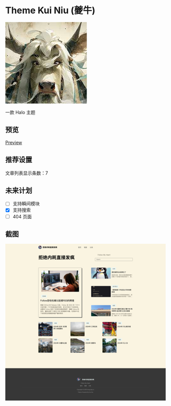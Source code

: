 # Theme Kui Niu (夔牛)

![](./kui-niu.jpg)

一款 Halo 主题

## 预览

[Preview](https://blog.luijp.cn/?preview-theme=theme-kui-niu)

## 推荐设置

文章列表显示条数：7

## 未来计划

 - [ ] 支持瞬间模块
 - [x] 支持搜索
 - [ ] 404 页面
## 截图

![](./screenshot.png)

